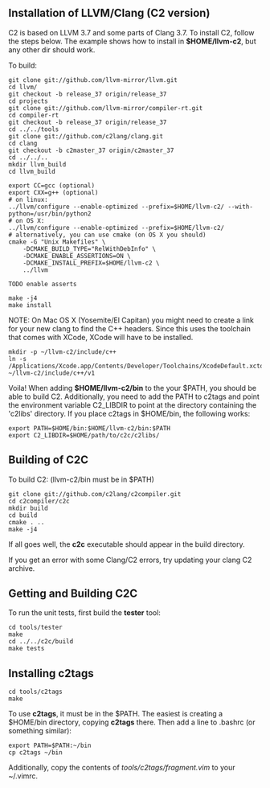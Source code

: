 
## Installation of LLVM/Clang (C2 version)
C2 is based on LLVM 3.7 and some parts of Clang 3.7.
To install C2, follow the steps below. The example shows
how to install in **$HOME/llvm-c2**, but any other dir should work.

To build:
```
git clone git://github.com/llvm-mirror/llvm.git
cd llvm/
git checkout -b release_37 origin/release_37
cd projects
git clone git://github.com/llvm-mirror/compiler-rt.git
cd compiler-rt
git checkout -b release_37 origin/release_37
cd ../../tools
git clone git://github.com/c2lang/clang.git
cd clang
git checkout -b c2master_37 origin/c2master_37
cd ../../..
mkdir llvm_build
cd llvm_build

export CC=gcc (optional)
export CXX=g++ (optional)
# on linux:
../llvm/configure --enable-optimized --prefix=$HOME/llvm-c2/ --with-python=/usr/bin/python2
# on OS X:
../llvm/configure --enable-optimized --prefix=$HOME/llvm-c2/
# alternatively, you can use cmake (on OS X you should)
cmake -G "Unix Makefiles" \
    -DCMAKE_BUILD_TYPE="RelWithDebInfo" \
    -DCMAKE_ENABLE_ASSERTIONS=ON \
    -DCMAKE_INSTALL_PREFIX=$HOME/llvm-c2 \
    ../llvm

TODO enable asserts

make -j4
make install
```

NOTE:
On Mac OS X (Yosemite/El Capitan) you might need to create a link for your new clang to find the C++ headers.
Since this uses the toolchain that comes with XCode, XCode will have to be installed.
```
mkdir -p ~/llvm-c2/include/c++
ln -s /Applications/Xcode.app/Contents/Developer/Toolchains/XcodeDefault.xctoolchain/usr/include/c++/v1 ~/llvm-c2/include/c++/v1
```

Voila! When adding **$HOME/llvm-c2/bin** to the your $PATH, you should be able
to build C2. Additionally, you need to add the PATH to c2tags and point the
environment variable C2_LIBDIR to point at the directory containing the 'c2libs'
directory. If you place c2tags in $HOME/bin, the following works:
```
export PATH=$HOME/bin:$HOME/llvm-c2/bin:$PATH
export C2_LIBDIR=$HOME/path/to/c2c/c2libs/
```

## Building of C2C
To build C2: (llvm-c2/bin must be in $PATH)
```
git clone git://github.com/c2lang/c2compiler.git
cd c2compiler/c2c
mkdir build
cd build
cmake . ..
make -j4
```
If all goes well, the **c2c** executable should appear in the build directory.

If you get an error with some Clang/C2 errors, try updating your clang C2 archive.

## Getting and Building C2C
To run the unit tests, first build the **tester** tool:
```
cd tools/tester
make
cd ../../c2c/build
make tests
```

## Installing c2tags
```
cd tools/c2tags
make
```
To use **c2tags**, it must be in the $PATH. The easiest is creating a $HOME/bin directory,
copying **c2tags** there. Then add a line to .bashrc (or something similar):
```
export PATH=$PATH:~/bin
cp c2tags ~/bin
```
Additionally, copy the contents of *tools/c2tags/fragment.vim* to your ~/.vimrc.


